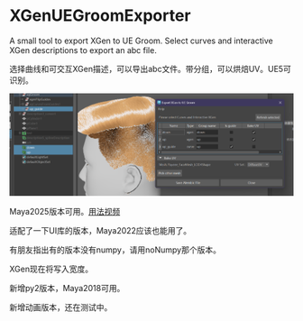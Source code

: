 # XGenUEGroomExporter
A small tool to export XGen to UE Groom. Select curves and interactive XGen descriptions to export an abc file.

选择曲线和可交互XGen描述，可以导出abc文件。带分组，可以烘焙UV。UE5可识别。

![image-20241108002757544](https://raw.githubusercontent.com/PDE26jjk/misc/main/img/image-20241108002757544.png)

Maya2025版本可用。[用法视频](https://www.bilibili.com/video/BV1U7mzYDEA4)

适配了一下UI库的版本，Maya2022应该也能用了。

有朋友指出有的版本没有numpy，请用noNumpy那个版本。

XGen现在将写入宽度。

新增py2版本，Maya2018可用。

新增动画版本，还在测试中。